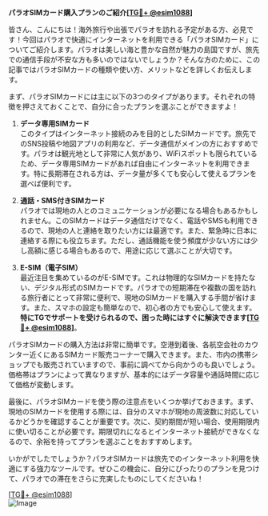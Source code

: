 **パラオSIMカード購入プランのご紹介[[TG💪+ @esim1088](https://t.me/s/esim1088)]**

皆さん、こんにちは！海外旅行や出張でパラオを訪れる予定がある方、必見です！今回はパラオで快適にインターネットを利用できる「パラオSIMカード」についてご紹介します。パラオは美しい海と豊かな自然が魅力の島国ですが、旅先での通信手段が不安な方も多いのではないでしょうか？そんな方のために、この記事ではパラオSIMカードの種類や使い方、メリットなどを詳しくお伝えします。

まず、パラオSIMカードには主に以下の3つのタイプがあります。それぞれの特徴を押さえておくことで、自分に合ったプランを選ぶことができますよ！

1. **データ専用SIMカード**  
   このタイプはインターネット接続のみを目的としたSIMカードです。旅先でのSNS投稿や地図アプリの利用など、データ通信がメインの方におすすめです。パラオは観光地として非常に人気があり、WiFiスポットも限られているため、データ専用SIMカードがあれば自由にインターネットを利用できます。特に長期滞在される方は、データ量が多くても安心して使えるプランを選べば便利です。

2. **通話・SMS付きSIMカード**  
   パラオでは現地の人とのコミュニケーションが必要になる場合もあるかもしれません。このSIMカードはデータ通信だけでなく、電話やSMSも利用できるので、現地の人と連絡を取りたい方には最適です。また、緊急時に日本に連絡する際にも役立ちます。ただし、通話機能を使う頻度が少ない方には少し高額に感じる場合もあるので、用途に応じて選ぶことが大切です。

3. **E-SIM（電子SIM）**  
   最近注目を集めているのがE-SIMです。これは物理的なSIMカードを持たない、デジタル形式のSIMカードです。パラオでの短期滞在や複数の国を訪れる旅行者にとって非常に便利で、現地のSIMカードを購入する手間が省けます。また、スマホの設定も簡単なので、初心者の方でも安心して使えます。**特にTGでサポートを受けられるので、困った時にはすぐに解決できます[[TG💪+ @esim1088](https://t.me/s/esim1088)]**。

パラオSIMカードの購入方法は非常に簡単です。空港到着後、各航空会社のカウンター近くにあるSIMカード販売コーナーで購入できます。また、市内の携帯ショップでも販売されていますので、事前に調べてから向かうのも良いでしょう。価格帯はプランによって異なりますが、基本的にはデータ容量や通話時間に応じて価格が変動します。

最後に、パラオSIMカードを使う際の注意点をいくつか挙げておきます。まず、現地のSIMカードを使用する際には、自分のスマホが現地の周波数に対応しているかどうかを確認することが重要です。次に、契約期間が短い場合、使用期限内に使い切ることが必要です。期限切れになるとインターネット接続ができなくなるので、余裕を持ってプランを選ぶことをおすすめします。

いかがでしたでしょうか？パラオSIMカードは旅先でのインターネット利用を快適にする強力なツールです。ぜひこの機会に、自分にぴったりのプランを見つけて、パラオでの滞在をさらに充実したものにしてくださいね！

[[TG💪+ @esim1088](https://t.me/s/esim1088)]  
![Image](https://i.postimg.cc/Y0z9fWf4/image.png)